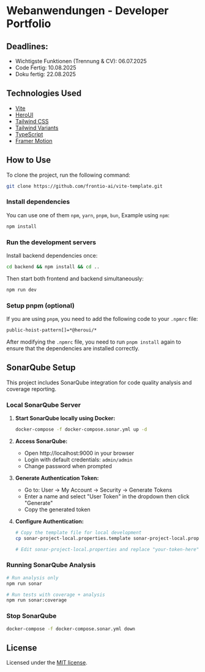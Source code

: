 # Webanwendungen - Developer Portfolio

## Deadlines:

- Wichtigste Funktionen (Trennung & CV): 06.07.2025
- Code Fertig: 10.08.2025
- Doku fertig: 22.08.2025

## Technologies Used

- [Vite](https://vitejs.dev/guide/)
- [HeroUI](https://heroui.com)
- [Tailwind CSS](https://tailwindcss.com)
- [Tailwind Variants](https://tailwind-variants.org)
- [TypeScript](https://www.typescriptlang.org)
- [Framer Motion](https://www.framer.com/motion)

## How to Use

To clone the project, run the following command:

```bash
git clone https://github.com/frontio-ai/vite-template.git
```

### Install dependencies

You can use one of them `npm`, `yarn`, `pnpm`, `bun`, Example using `npm`:

```bash
npm install
```

### Run the development servers

Install backend dependencies once:

```bash
cd backend && npm install && cd ..
```

Then start both frontend and backend simultaneously:

```bash
npm run dev
```

### Setup pnpm (optional)

If you are using `pnpm`, you need to add the following code to your `.npmrc` file:

```bash
public-hoist-pattern[]=*@heroui/*
```

After modifying the `.npmrc` file, you need to run `pnpm install` again to ensure that the dependencies are installed
correctly.

## SonarQube Setup

This project includes SonarQube integration for code quality analysis and coverage reporting.

### Local SonarQube Server

1. **Start SonarQube locally using Docker:**

   ```bash
   docker-compose -f docker-compose.sonar.yml up -d
   ```

2. **Access SonarQube:**

   - Open http://localhost:9000 in your browser
   - Login with default credentials: `admin/admin`
   - Change password when prompted

3. **Generate Authentication Token:**

   - Go to: User → My Account → Security → Generate Tokens
   - Enter a name and select "User Token" in the dropdown then click "Generate"
   - Copy the generated token

4. **Configure Authentication:**

   ```bash
   # Copy the template file for local development
   cp sonar-project-local.properties.template sonar-project-local.properties

   # Edit sonar-project-local.properties and replace "your-token-here" with your actual token
   ```

### Running SonarQube Analysis

```bash
# Run analysis only
npm run sonar

# Run tests with coverage + analysis
npm run sonar:coverage
```

### Stop SonarQube

```bash
docker-compose -f docker-compose.sonar.yml down
```

## License

Licensed under the [MIT license](https://github.com/frontio-ai/vite-template/blob/main/LICENSE).
